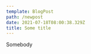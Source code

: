 ```yaml
---
template: BlogPost
path: /newpost
date: 2021-07-18T08:00:38.329Z
title: Some title
---
```

Somebody

